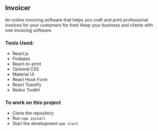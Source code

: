 ## Invoicer

An online invoicing software that helps you craft and print professional invoices for your customers for free! Keep your business and clients with one invoicing software.


### Tools Used:

- React.js
- Firebase
- React-to-print
- Tailwind CSS
- Material UI
- React Hook Form
- React Toastify
- Redux Toolkit

### To work on this project

- Clone the repository
- Run `npm install`
- Start the development `npm start`
